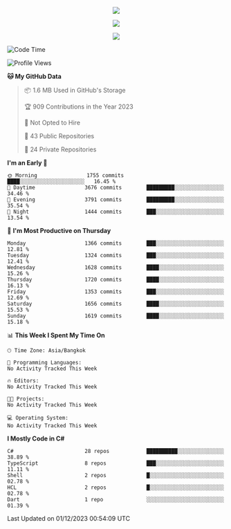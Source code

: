 <p align="center">
  <a href="say-hi.gif"> 
    <img align="center" src="say-hi.gif"/>
  </a>
</p>
<p align="center">
  <a href="https://github.com/htthinh1999">
    <img align="center" src="https://github-readme-stats-kappa-pink.vercel.app/api?username=htthinh1999&show_icons=true&count_private=true&theme=dracula"/>
  </a>
</p>
<p align="center">
  <a href="https://github.com/htthinh1999">
    <img src="https://github-readme-stats-kappa-pink.vercel.app/api/top-langs/?username=htthinh1999&layout=compact&langs_count=6&count_private=true&hide=tsql,hlsl,glsl,shaderlab&theme=dracula"/>
  </a>
</p>

<!--START_SECTION:waka-->
![Code Time](http://img.shields.io/badge/Code%20Time-0%20secs-blue)

![Profile Views](http://img.shields.io/badge/Profile%20Views-0-blue)

**🐱 My GitHub Data** 

> 📦 1.6 MB Used in GitHub's Storage 
 > 
> 🏆 909 Contributions in the Year 2023
 > 
> 🚫 Not Opted to Hire
 > 
> 📜 43 Public Repositories 
 > 
> 🔑 24 Private Repositories 
 > 
**I'm an Early 🐤** 

```text
🌞 Morning                1755 commits        ████░░░░░░░░░░░░░░░░░░░░░   16.45 % 
🌆 Daytime                3676 commits        █████████░░░░░░░░░░░░░░░░   34.46 % 
🌃 Evening                3791 commits        █████████░░░░░░░░░░░░░░░░   35.54 % 
🌙 Night                  1444 commits        ███░░░░░░░░░░░░░░░░░░░░░░   13.54 % 
```
📅 **I'm Most Productive on Thursday** 

```text
Monday                   1366 commits        ███░░░░░░░░░░░░░░░░░░░░░░   12.81 % 
Tuesday                  1324 commits        ███░░░░░░░░░░░░░░░░░░░░░░   12.41 % 
Wednesday                1628 commits        ████░░░░░░░░░░░░░░░░░░░░░   15.26 % 
Thursday                 1720 commits        ████░░░░░░░░░░░░░░░░░░░░░   16.13 % 
Friday                   1353 commits        ███░░░░░░░░░░░░░░░░░░░░░░   12.69 % 
Saturday                 1656 commits        ████░░░░░░░░░░░░░░░░░░░░░   15.53 % 
Sunday                   1619 commits        ████░░░░░░░░░░░░░░░░░░░░░   15.18 % 
```


📊 **This Week I Spent My Time On** 

```text
🕑︎ Time Zone: Asia/Bangkok

💬 Programming Languages: 
No Activity Tracked This Week

🔥 Editors: 
No Activity Tracked This Week

🐱‍💻 Projects: 
No Activity Tracked This Week

💻 Operating System: 
No Activity Tracked This Week
```

**I Mostly Code in C#** 

```text
C#                       28 repos            ██████████░░░░░░░░░░░░░░░   38.89 % 
TypeScript               8 repos             ███░░░░░░░░░░░░░░░░░░░░░░   11.11 % 
Shell                    2 repos             █░░░░░░░░░░░░░░░░░░░░░░░░   02.78 % 
HCL                      2 repos             █░░░░░░░░░░░░░░░░░░░░░░░░   02.78 % 
Dart                     1 repo              ░░░░░░░░░░░░░░░░░░░░░░░░░   01.39 % 
```




 Last Updated on 01/12/2023 00:54:09 UTC
<!--END_SECTION:waka-->
